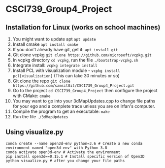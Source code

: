 # CSCI739_Group4_Project

## Installation for Linux (works on school machines)
1. You might want to update apt `apt update`
2. Install cmake `apt install cmake`
3. If you don't already have git, get it: `apt install git`
4. Git clone vcpkg `git clone https://github.com/microsoft/vcpkg.git`
5. In vcpkg directory `cd vcpkg`, run the file `./bootstrap-vcpkg.sh`
6. Integrate install: `vcpkg integrate install`
7. Install PCL with visualization module - `vcpkg install pcl[visualization]` (This can take 30 minutes or so)
8. Git clone the repo `git clone https://github.com/samsitGit/CSCI739_Group4_Project.git`
9. Go to the project `cd CSCI739_Group4_Project` then configure the project with CMake: `cmake`
10. You may want to go into your 3dMapUpdates.cpp to change file paths for your ego and a complete trace unless you are on Irfan's computer.
11. Compile the program to get an executable: `make`
12. Run the file `./3dMapUpdates`

## Using visualize.py
```
conda create --name open3d-env python=3.6 # Create a new conda environment named "open3d-env" with Python 3.8
conda activate open3d-env # Activate the environment
pip install open3d==0.15.1 # Install specific version of Open3D
python visualize.py # after you change your file paths

```